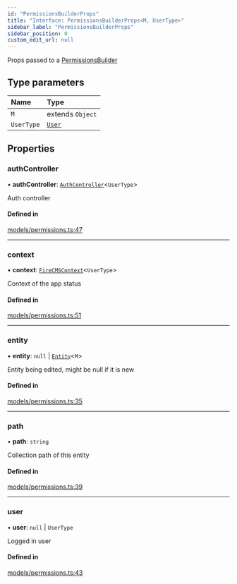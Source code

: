 ```yaml
---
id: "PermissionsBuilderProps"
title: "Interface: PermissionsBuilderProps<M, UserType>"
sidebar_label: "PermissionsBuilderProps"
sidebar_position: 0
custom_edit_url: null
---
```


Props passed to a [PermissionsBuilder](../types/PermissionsBuilder)

## Type parameters

| Name | Type |
| :------ | :------ |
| `M` | extends `Object` |
| `UserType` | [`User`](../types/User) |

## Properties

### authController

• **authController**: [`AuthController`](AuthController)<`UserType`\>

Auth controller

#### Defined in

[models/permissions.ts:47](https://github.com/Camberi/firecms/blob/2d60fba/src/models/permissions.ts#L47)

___

### context

• **context**: [`FireCMSContext`](FireCMSContext)<`UserType`\>

Context of the app status

#### Defined in

[models/permissions.ts:51](https://github.com/Camberi/firecms/blob/2d60fba/src/models/permissions.ts#L51)

___

### entity

• **entity**: ``null`` \| [`Entity`](Entity)<`M`\>

Entity being edited, might be null if it is new

#### Defined in

[models/permissions.ts:35](https://github.com/Camberi/firecms/blob/2d60fba/src/models/permissions.ts#L35)

___

### path

• **path**: `string`

Collection path of this entity

#### Defined in

[models/permissions.ts:39](https://github.com/Camberi/firecms/blob/2d60fba/src/models/permissions.ts#L39)

___

### user

• **user**: ``null`` \| `UserType`

Logged in user

#### Defined in

[models/permissions.ts:43](https://github.com/Camberi/firecms/blob/2d60fba/src/models/permissions.ts#L43)
